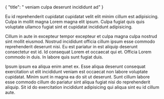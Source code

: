 {
  "title": " veniam culpa deserunt incididunt ad"
}

Eu id reprehenderit cupidatat cupidatat velit elit minim cillum est adipisicing. Culpa in mollit magna Lorem magna elit ipsum. Culpa fugiat quis quis voluptate ullamco fugiat sint et cupidatat incididunt adipisicing.

Cillum in aute in excepteur tempor excepteur et culpa magna culpa nostrud sint mollit eiusmod. Nostrud incididunt officia cillum ipsum esse commodo reprehenderit deserunt nisi. Eu est pariatur in est aliquip deserunt consectetur est id. Id consequat Lorem et occaecat qui et. Officia Lorem commodo in duis. In labore quis sunt fugiat duis.

Ipsum ipsum ea aliqua enim amet ex. Esse aliqua deserunt consequat exercitation ut elit incididunt veniam est occaecat non labore voluptate cupidatat. Minim sunt in magna ea do sit ut deserunt. Sunt cillum labore esse commodo cillum do pariatur sint aliqua fugiat nisi do reprehenderit aliquip. Sit id do exercitation incididunt adipisicing qui aliqua sint eu id cillum aute.